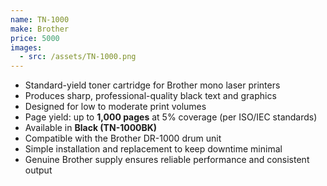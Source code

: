```yaml
---
name: TN-1000
make: Brother
price: 5000
images:
  - src: /assets/TN-1000.png
---
```


- Standard-yield toner cartridge for Brother mono laser printers
- Produces sharp, professional-quality black text and graphics
- Designed for low to moderate print volumes
- Page yield: up to **1,000 pages** at 5% coverage (per ISO/IEC standards)
- Available in **Black (TN-1000BK)**
- Compatible with the Brother DR-1000 drum unit
- Simple installation and replacement to keep downtime minimal
- Genuine Brother supply ensures reliable performance and consistent output
